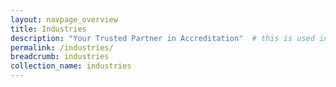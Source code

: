 ```yaml
---
layout: navpage_overview
title: Industries
description: "Your Trusted Partner in Accreditation"  # this is used in the webpage meta-header for search engine display results
permalink: /industries/
breadcrumb: industries
collection_name: industries
---
```

